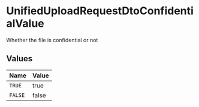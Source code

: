 # UnifiedUploadRequestDtoConfidentialValue

Whether the file is confidential or not


## Values

| Name    | Value   |
| ------- | ------- |
| `TRUE`  | true    |
| `FALSE` | false   |